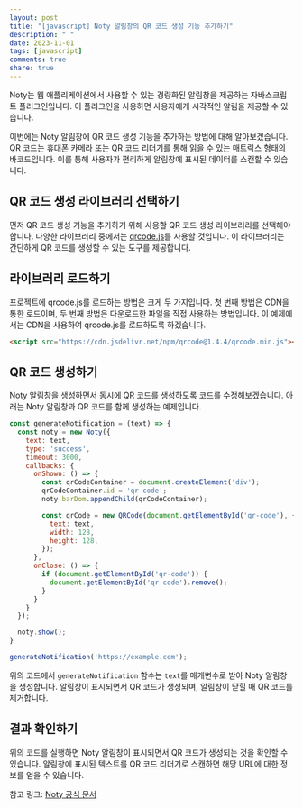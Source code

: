 ```yaml
---
layout: post
title: "[javascript] Noty 알림창의 QR 코드 생성 기능 추가하기"
description: " "
date: 2023-11-01
tags: [javascript]
comments: true
share: true
---
```


Noty는 웹 애플리케이션에서 사용할 수 있는 경량화된 알림창을 제공하는 자바스크립트 플러그인입니다. 이 플러그인을 사용하면 사용자에게 시각적인 알림을 제공할 수 있습니다.

이번에는 Noty 알림창에 QR 코드 생성 기능을 추가하는 방법에 대해 알아보겠습니다. QR 코드는 휴대폰 카메라 또는 QR 코드 리더기를 통해 읽을 수 있는 매트릭스 형태의 바코드입니다. 이를 통해 사용자가 편리하게 알림창에 표시된 데이터를 스캔할 수 있습니다.

## QR 코드 생성 라이브러리 선택하기

먼저 QR 코드 생성 기능을 추가하기 위해 사용할 QR 코드 생성 라이브러리를 선택해야 합니다. 다양한 라이브러리 중에서는 [qrcode.js](https://github.com/davidshimjs/qrcodejs)를 사용할 것입니다. 이 라이브러리는 간단하게 QR 코드를 생성할 수 있는 도구를 제공합니다.

## 라이브러리 로드하기

프로젝트에 qrcode.js를 로드하는 방법은 크게 두 가지입니다. 첫 번째 방법은 CDN을 통한 로드이며, 두 번째 방법은 다운로드한 파일을 직접 사용하는 방법입니다. 이 예제에서는 CDN을 사용하여 qrcode.js를 로드하도록 하겠습니다.

```html
<script src="https://cdn.jsdelivr.net/npm/qrcode@1.4.4/qrcode.min.js"></script>
```

## QR 코드 생성하기

Noty 알림창을 생성하면서 동시에 QR 코드를 생성하도록 코드를 수정해보겠습니다. 아래는 Noty 알림창과 QR 코드를 함께 생성하는 예제입니다.

```javascript
const generateNotification = (text) => {
  const noty = new Noty({
    text: text,
    type: 'success',
    timeout: 3000,
    callbacks: {
      onShown: () => {
        const qrCodeContainer = document.createElement('div');
        qrCodeContainer.id = 'qr-code';
        noty.barDom.appendChild(qrCodeContainer);

        const qrCode = new QRCode(document.getElementById('qr-code'), {
          text: text,
          width: 128,
          height: 128,
        });
      },
      onClose: () => {
        if (document.getElementById('qr-code')) {
          document.getElementById('qr-code').remove();
        }
      }
    }
  });

  noty.show();
}

generateNotification('https://example.com');
```

위의 코드에서 `generateNotification` 함수는 `text`를 매개변수로 받아 Noty 알림창을 생성합니다. 알림창이 표시되면서 QR 코드가 생성되며, 알림창이 닫힐 때 QR 코드를 제거합니다.

## 결과 확인하기

위의 코드를 실행하면 Noty 알림창이 표시되면서 QR 코드가 생성되는 것을 확인할 수 있습니다. 알림창에 표시된 텍스트를 QR 코드 리더기로 스캔하면 해당 URL에 대한 정보를 얻을 수 있습니다.

참고 링크: [Noty 공식 문서](https://ned.im/noty/#/)